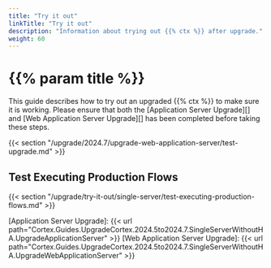 ```yaml
---
title: "Try it out"
linkTitle: "Try it out"
description: "Information about trying out {{% ctx %}} after upgrade."
weight: 60
---
```


# {{% param title %}}

This guide describes how to try out an upgraded {{% ctx %}} to make sure it is working. Please ensure that both the [Application Server Upgrade][] and [Web Application Server Upgrade][] has been completed before taking these steps.

{{< section "/upgrade/2024.7/upgrade-web-application-server/test-upgrade.md" >}}

## Test Executing Production Flows

{{< section "/upgrade/try-it-out/single-server/test-executing-production-flows.md" >}}

[Application Server Upgrade]: {{< url path="Cortex.Guides.UpgradeCortex.2024.5to2024.7.SingleServerWithoutHA.UpgradeApplicationServer" >}}
[Web Application Server Upgrade]: {{< url path="Cortex.Guides.UpgradeCortex.2024.5to2024.7.SingleServerWithoutHA.UpgradeWebApplicationServer" >}}
